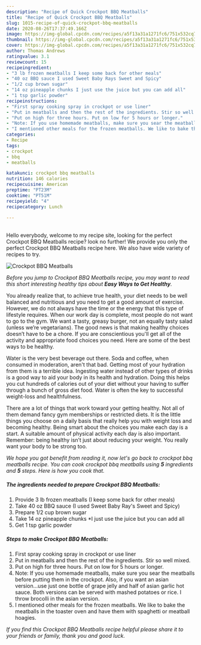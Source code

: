 ```yaml
---
description: "Recipe of Quick Crockpot BBQ Meatballs"
title: "Recipe of Quick Crockpot BBQ Meatballs"
slug: 1015-recipe-of-quick-crockpot-bbq-meatballs
date: 2020-08-26T17:37:49.166Z
image: https://img-global.cpcdn.com/recipes/a5f13a31a1271fc6/751x532cq70/crockpot-bbq-meatballs-recipe-main-photo.jpg
thumbnail: https://img-global.cpcdn.com/recipes/a5f13a31a1271fc6/751x532cq70/crockpot-bbq-meatballs-recipe-main-photo.jpg
cover: https://img-global.cpcdn.com/recipes/a5f13a31a1271fc6/751x532cq70/crockpot-bbq-meatballs-recipe-main-photo.jpg
author: Thomas Andrews
ratingvalue: 3.1
reviewcount: 15
recipeingredient:
- "3 lb frozen meatballs I keep some back for other meals"
- "40 oz BBQ sauce I used Sweet Baby Rays Sweet and Spicy"
- "1/2 cup brown sugar"
- "14 oz pineapple chunks I just use the juice but you can add all"
- "1 tsp garlic powder"
recipeinstructions:
- "First spray cooking spray in crockpot or use liner"
- "Put in meatballs and then the rest of the ingredients. Stir so well mixed."
- "Put on high for three hours. Put on low for 5 hours or longer."
- "Note: If you use homemade meatballs, make sure you sear the meatballs before putting them in the crockpot. Also, if you want an asian version...use just one bottle of grape jelly and half of asian garlic hot sauce. Both versions can be served with mashed potatoes or rice. I throw brocolli in the asian version."
- "I mentioned other meals for the frozen meatballs. We like to bake the meatballs in the toaster oven and have them with spaghetti or meatball hoagies."
categories:
- Recipe
tags:
- crockpot
- bbq
- meatballs

katakunci: crockpot bbq meatballs 
nutrition: 146 calories
recipecuisine: American
preptime: "PT23M"
cooktime: "PT51M"
recipeyield: "4"
recipecategory: Lunch

---
```

<br>
Hello everybody, welcome to my recipe site, looking for the perfect Crockpot BBQ Meatballs recipe? look no further! We provide you only the perfect Crockpot BBQ Meatballs recipe here. We also have wide variety of recipes to try.
<br>


![Crockpot BBQ Meatballs](https://img-global.cpcdn.com/recipes/a5f13a31a1271fc6/751x532cq70/crockpot-bbq-meatballs-recipe-main-photo.jpg)

<i>Before you jump to Crockpot BBQ Meatballs recipe, you may want to read this short interesting healthy tips about <strong>Easy Ways to Get Healthy</strong>.</i>

You already realize that, to achieve true health, your diet needs to be well balanced and nutritious and you need to get a good amount of exercise. However, we do not always have the time or the energy that this type of lifestyle requires. When our work day is complete, most people do not want to go to the gym. We want a tasty, greasy burger, not an equally tasty salad (unless we’re vegetarians). The good news is that making healthy choices doesn’t have to be a chore. If you are conscientious you'll get all of the activity and appropriate food choices you need. Here are some of the best ways to be healthy.

Water is the very best beverage out there. Soda and coffee, when consumed in moderation, aren't that bad. Getting most of your hydration from them is a terrible idea. Ingesting water instead of other types of drinks is a good way to aid your body in its health and hydration. Doing this helps you cut hundreds of calories out of your diet without your having to suffer through a bunch of gross diet food. Water is often the key to successful weight-loss and healthfulness.

There are a lot of things that work toward your getting healthy. Not all of them demand fancy gym memberships or restricted diets. It is the little things you choose on a daily basis that really help you with weight loss and becoming healthy. Being smart about the choices you make each day is a start. A suitable amount of physical activity each day is also important. Remember: being healthy isn’t just about reducing your weight. You really want your body to be strong too. 


<i>We hope you got benefit from reading it, now let's go back to crockpot bbq meatballs recipe. You can cook crockpot bbq meatballs using <strong>5</strong> ingredients and <strong>5</strong> steps. Here is how you cook that.
</i>

##### The ingredients needed to prepare Crockpot BBQ Meatballs:

1. Provide 3 lb frozen meatballs (I keep some back for other meals)
1. Take 40 oz BBQ sauce (I used Sweet Baby Ray&#39;s Sweet and Spicy)
1. Prepare 1/2 cup brown sugar
1. Take 14 oz pineapple chunks *I just use the juice but you can add all
1. Get 1 tsp garlic powder


##### Steps to make Crockpot BBQ Meatballs:

1. First spray cooking spray in crockpot or use liner
1. Put in meatballs and then the rest of the ingredients. Stir so well mixed.
1. Put on high for three hours. Put on low for 5 hours or longer.
1. Note: If you use homemade meatballs, make sure you sear the meatballs before putting them in the crockpot. Also, if you want an asian version...use just one bottle of grape jelly and half of asian garlic hot sauce. Both versions can be served with mashed potatoes or rice. I throw brocolli in the asian version.
1. I mentioned other meals for the frozen meatballs. We like to bake the meatballs in the toaster oven and have them with spaghetti or meatball hoagies.


<i>If you find this Crockpot BBQ Meatballs recipe helpful please share it to your friends or family, thank you and good luck.</i>
